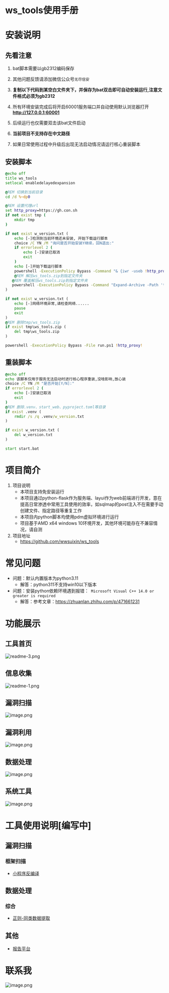 # ws\_tools使用手册

# 安装说明
## 先看注意
1. bat脚本需要以gb2312编码保存
2. 其他问题反馈请添加微信公众号`无尽信安`

3. **复制以下代码到某空白文件夹下，并保存为bat双击即可自动安装运行,注意文件格式必须为gb2312**
4. 所有环境安装完成后将开启60001服务端口并自动使用默认浏览器打开**http://127.0.0.1:60001**
5. 后续运行也仅需要双击该bat文件启动
6. **当前项目不支持存在中文路径**
7. 如果日常使用过程中升级后出现无法启动情况请运行核心重装脚本

## 安装脚本
```bat
@echo off
title ws_tools
setlocal enabledelayedexpansion

@REM 切换到当前目录
cd /d %~dp0

@REM 设置代理url
set http_proxy=https://gh.con.sh
if not exist tmp (
    mkdir tmp
)

if not exist w_version.txt (
    echo [-]检测到当前环境还未安装, 开始下载运行脚本
    choice /C YN /M "询问是否开始安装Y继续，回N退出:"
    if errorlevel 2 (
        echo [-]安装已取消
        exit
    )
    echo [-]开始下载运行脚本
    powershell -ExecutionPolicy Bypass -Command "& {iwr -useb !http_proxy!/https://github.com/wwsuixin/ws_tools/releases/download/main/ws_tools.zip -OutFile tmp/ws_tools.zip}"
    @REM 解压ws_tools.zip到指定文件夹
   @REM 覆盖解压ws_tools.zip到指定文件夹
   powershell -ExecutionPolicy Bypass -Command "Expand-Archive -Path 'tmp\ws_tools.zip' -DestinationPath './' -Force"
)

if not exist w_version.txt (
    echo [-]网络环境异常,请检查网络......
    pause
    exit
)
@REM 删除tmp/ws_tools.zip
if exist tmp\ws_tools.zip (
    del tmp\ws_tools.zip
)

powershell -ExecutionPolicy Bypass -File run.ps1 !http_proxy!
```
## 重装脚本

```bat
@echo off 
echo 该脚本仅用于服务无法启动时进行核心程序重装,没啥影响,放心装
choice /C YN /M "是否开始[Y/N]:"
if errorlevel 2 (
    echo [-]安装已取消
    exit
)
@REM 删除.venv、start_web、pyproject.toml等目录
if exist .venv (
    rmdir /s /q .venv/w_version.txt
)

if exist w_version.txt (
    del w_version.txt
)

start start.bat
```

# 项目简介
1.  项目说明
    -   本项目支持免安装运行
    -   本项目通过python-flask作为服务端、layui作为web前端进行开发，意在提高日常渗透中常用工具使用的效率，如sqlmap的post注入不在需要手动创建文件、指定路径等重复工作
    -   本项目内python脚本均使用pdm虚拟环境进行运行
    -   项目基于AMD x64 windows 10环境开发，其他环境可能存在不兼容情况，请自测
2.  项目地址
    -  https://github.com/wwsuixin/ws_tools


# 常见问题
- 问题：默认内置版本为python3.11
	- 解答：python311不支持win10以下版本
- 问题：安装python依赖环境遇到报错：` Microsoft Visual C++ 14.0 or greater is required`
	- 解答：参考文章：https://zhuanlan.zhihu.com/p/471661231


# 功能展示

## 工具首页

![readme-3.png](https://raw.githubusercontent.com/wwsuixin/images/main/202311112103518.png)


## 信息收集

![readme-1.png](https://raw.githubusercontent.com/wwsuixin/images/main/202311112103333.png)

## 漏洞扫描

![image.png](https://raw.githubusercontent.com/wwsuixin/images/main/202311112104373.png)

## 漏洞利用

![image.png](https://raw.githubusercontent.com/wwsuixin/images/main/202311112104834.png)

## 数据处理

![image.png](https://raw.githubusercontent.com/wwsuixin/images/main/202311112104324.png)

## 系统工具

![image.png](https://raw.githubusercontent.com/wwsuixin/images/main/202311112104296.png)



# 工具使用说明[编写中]

## 漏洞扫描
### 框架扫描
- [小程序反编译](files/小程序反编译.md)
## 数据处理
### 综合
- [正则-同类数据提取](files/正则-同类数据提取.md)
## 其他
- [报告平台](files/报告平台.md)

# 联系我

![image.png](https://raw.githubusercontent.com/wwsuixin/images/main/202311112107408.png)

